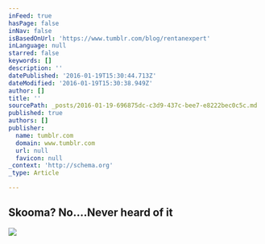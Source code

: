 ```yaml
---
inFeed: true
hasPage: false
inNav: false
isBasedOnUrl: 'https://www.tumblr.com/blog/rentanexpert'
inLanguage: null
starred: false
keywords: []
description: ''
datePublished: '2016-01-19T15:30:44.713Z'
dateModified: '2016-01-19T15:30:38.949Z'
author: []
title: ''
sourcePath: _posts/2016-01-19-696875dc-c3d9-437c-bee7-e8222bec0c5c.md
published: true
authors: []
publisher:
  name: tumblr.com
  domain: www.tumblr.com
  url: null
  favicon: null
_context: 'http://schema.org'
_type: Article

---
```

## **Skooma? No....Never heard of it**
![](https://s3-us-west-2.amazonaws.com/the-grid-img/p/87c3aeeb9fd62640f93ce59f2535cd207fcfb371.gif)
